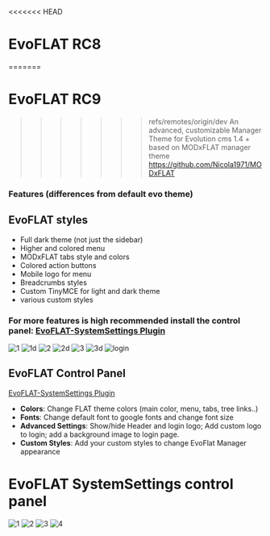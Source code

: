 <<<<<<< HEAD
# **EvoFLAT RC8**
=======
# EvoFLAT RC9
>>>>>>> refs/remotes/origin/dev
An advanced, customizable Manager Theme for Evolution cms 1.4 +
based on MODxFLAT manager theme https://github.com/Nicola1971/MODxFLAT

### Features (differences from default evo theme)

## EvoFLAT styles

- Full dark theme (not just the sidebar)
- Higher and colored menu
- MODxFLAT tabs style and colors
- Colored action buttons 
- Mobile logo for menu
- Breadcrumbs styles
- Custom TinyMCE for light and dark theme
- various custom styles 

### For more features is high recommended install the control panel: [EvoFLAT-SystemSettings Plugin](https://github.com/Nicola1971/EvoFLAT-SystemSettings)

![1](https://user-images.githubusercontent.com/7342798/32146859-0ab25870-bcde-11e7-8002-f8ed90d13f07.png)
![1d](https://user-images.githubusercontent.com/7342798/32146862-0c68c3e8-bcde-11e7-9bc6-37828c815bfe.png)
![2](https://user-images.githubusercontent.com/7342798/32146863-0e2da96e-bcde-11e7-8e18-1f13716febc3.png)
![2d](https://user-images.githubusercontent.com/7342798/32146864-0fe6bc78-bcde-11e7-91ba-94bc31d822f6.png)
![3](https://user-images.githubusercontent.com/7342798/32146866-11ba30b6-bcde-11e7-9c16-14fff3a192d5.png)
![3d](https://user-images.githubusercontent.com/7342798/32146867-1370f1c4-bcde-11e7-9810-910f90185efc.png)
![login](https://user-images.githubusercontent.com/7342798/32628272-91e37cf6-c595-11e7-8685-3712a9c41ab1.png)

## EvoFLAT Control Panel
[EvoFLAT-SystemSettings Plugin](https://github.com/Nicola1971/EvoFLAT-SystemSettings)

- **Colors**: Change FLAT theme colors (main color, menu, tabs, tree links..)
- **Fonts**: Change default font to google fonts and change font size
- **Advanced Settings**: Show/hide Header and login logo; Add custom logo to login; add a background image to login page.
- **Custom Styles**: 	Add your custom styles to change EvoFlat Manager appearance 







# EvoFLAT SystemSettings control panel

![1](https://user-images.githubusercontent.com/7342798/32838376-006ddfb6-ca11-11e7-8cce-ffb4cf701082.png)
![2](https://user-images.githubusercontent.com/7342798/32838378-02a04e4a-ca11-11e7-9ab0-c101fb38dc0a.png)
![3](https://user-images.githubusercontent.com/7342798/32838381-047668c6-ca11-11e7-8afd-b9836bb827e7.png)
![4](https://user-images.githubusercontent.com/7342798/32838385-0638b36c-ca11-11e7-9325-d938d396b320.png)
